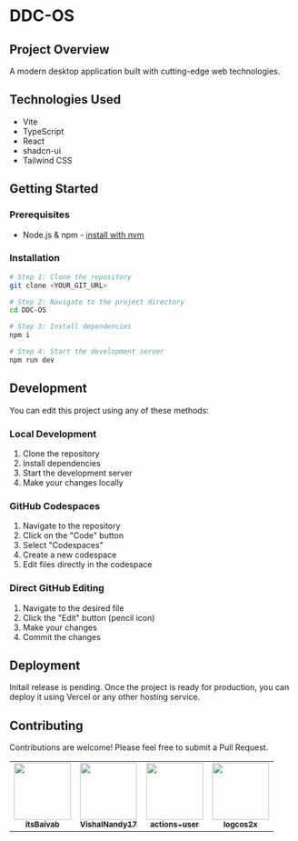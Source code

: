 # DDC-OS

## Project Overview
A modern desktop application built with cutting-edge web technologies.

## Technologies Used
- Vite
- TypeScript
- React
- shadcn-ui
- Tailwind CSS

## Getting Started

### Prerequisites
- Node.js & npm - [install with nvm](https://github.com/nvm-sh/nvm#installing-and-updating)

### Installation

```sh
# Step 1: Clone the repository
git clone <YOUR_GIT_URL>

# Step 2: Navigate to the project directory
cd DDC-OS

# Step 3: Install dependencies
npm i

# Step 4: Start the development server
npm run dev
```

## Development

You can edit this project using any of these methods:

### Local Development
1. Clone the repository
2. Install dependencies
3. Start the development server
4. Make your changes locally

### GitHub Codespaces
1. Navigate to the repository
2. Click on the "Code" button
3. Select "Codespaces"
4. Create a new codespace
5. Edit files directly in the codespace

### Direct GitHub Editing
1. Navigate to the desired file
2. Click the "Edit" button (pencil icon)
3. Make your changes
4. Commit the changes

## Deployment
Initail release is pending. Once the project is ready for production, you can deploy it using Vercel or any other hosting service.

## Contributing
Contributions are welcome! Please feel free to submit a Pull Request.

<!-- readme: contributors -start -->
<table>
<tr>
<td align="center"><a href="https://github.com/itsBaivab"><img src="https://avatars.githubusercontent.com/u/101830709?v=4" width="100px;" alt=""/><br /><sub><b>itsBaivab</b></sub></a></td>
<td align="center"><a href="https://github.com/VishalNandy17"><img src="https://avatars.githubusercontent.com/u/145155002?v=4" width="100px;" alt=""/><br /><sub><b>VishalNandy17</b></sub></a></td>
<td align="center"><a href="https://github.com/actions-user"><img src="https://avatars.githubusercontent.com/u/65916846?v=4" width="100px;" alt=""/><br /><sub><b>actions-user</b></sub></a></td>
<td align="center"><a href="https://github.com/logcos2x"><img src="https://avatars.githubusercontent.com/u/71926841?v=4" width="100px;" alt=""/><br /><sub><b>logcos2x</b></sub></a></td>
</tr>
</table>
<!-- readme: contributors -end -->

